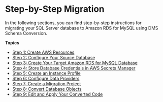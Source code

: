 # Step\-by\-Step Migration<a name="schema-conversion-sql-server-mysql-step-by-step-migration"></a>

In the following sections, you can find step\-by\-step instructions for migrating your SQL Server database to Amazon RDS for MySQL using DMS Schema Conversion\.

**Topics**
+ [Step 1: Create AWS Resources](schema-conversion-sql-server-mysql-step-1.md)
+ [Step 2: Configure Your Source Database](schema-conversion-sql-server-mysql-step-2.md)
+ [Step 3: Create Your Target Amazon RDS for MySQL Database](schema-conversion-sql-server-mysql-step-3.md)
+ [Step 4: Store Database Credentials in AWS Secrets Manager](schema-conversion-sql-server-mysql-step-4.md)
+ [Step 5: Create an Instance Profile](schema-conversion-sql-server-mysql-step-5.md)
+ [Step 6: Configure Data Providers](schema-conversion-sql-server-mysql-step-6.md)
+ [Step 7: Create a Migration Project](schema-conversion-sql-server-mysql-step-7.md)
+ [Step 8: Convert Database Objects](schema-conversion-sql-server-mysql-step-8.md)
+ [Step 9: Edit and Apply Your Converted Code](schema-conversion-sql-server-mysql-step-9.md)